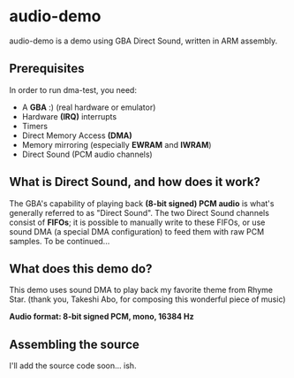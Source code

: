 # audio-demo

audio-demo is a demo using GBA Direct Sound, written in ARM assembly.

## __Prerequisites__
In order to run dma-test, you need:

* A **GBA** :) (real hardware or emulator)
* Hardware **(IRQ)** interrupts
* Timers
* Direct Memory Access **(DMA)**
* Memory mirroring (especially **EWRAM** and **IWRAM**)
* Direct Sound (PCM audio channels)

## __What is Direct Sound, and how does it work?__
The GBA's capability of playing back **(8-bit signed) PCM audio** is what's generally referred to as "Direct Sound". The two Direct Sound channels consist of **FIFOs**; it is possible to manually write to these FIFOs, or use sound DMA (a special DMA configuration) to feed them with raw PCM samples. To be continued...

## __What does this demo do?__
This demo uses sound DMA to play back my favorite theme from Rhyme Star. (thank you, Takeshi Abo, for composing this wonderful piece of music)

**Audio format: 8-bit signed PCM, mono, 16384 Hz**

## __Assembling the source__

I'll add the source code soon... ish.
